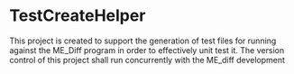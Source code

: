 # TestCreateHelper

This project is created to support the generation of test files for running against the ME_Diff program in order to effectively unit test it.
The version control of this project shall run concurrently with the ME_diff development
